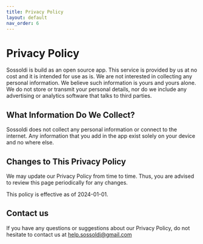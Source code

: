 ```yaml
---
title: Privacy Policy
layout: default
nav_order: 6
---
```


# Privacy Policy

Sossoldi is build as an open source app. This service is provided by us at no cost and it is intended for use as is.
We are not interested in collecting any personal information. We believe such information is yours and yours alone. We do not store or transmit your personal details, nor do we include any advertising or analytics software that talks to third parties.

## What Information Do We Collect?

Sossoldi does not collect any personal information or connect to the internet. Any information that you add in the app exist solely on your device and no where else.

## Changes to This Privacy Policy

We may update our Privacy Policy from time to time. Thus, you are advised to review this page periodically for any changes.

This policy is effective as of 2024-01-01.

## Contact us

If you have any questions or suggestions about our Privacy Policy, do not hesitate to contact us at [help.sossoldi@gmail.com](mailto:help.sossoldi@gmail.com)